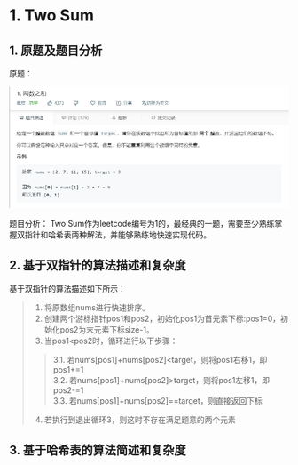 # 1. Two Sum

## 1. 原题及题目分析

原题：

  ![avatar](https://github.com/Happyxianyueveryday/Leetcode-Notebook/blob/master/Array/1.%20Two%20Sum/QQ%E6%88%AA%E5%9B%BE20190309005533.png)

题目分析：
Two Sum作为leetcode编号为1的，最经典的一题，需要至少熟练掌握双指针和哈希表两种解法，并能够熟练地快速实现代码。

## 2. 基于双指针的算法描述和复杂度
基于双指针的算法描述如下所示：
> 1. 将原数组nums进行快速排序。
> 2. 创建两个游标指针pos1和pos2，初始化pos1为首元素下标:pos1=0，初始化pos2为末元素下标size-1。
> 3. 当pos1<pos2时，循环进行以下步骤：
>> 3.1. 若nums\[pos1]+nums\[pos2]<target，则将pos1右移1，即pos1+=1  
>> 3.2. 若nums\[pos1]+nums\[pos2]>target，则将pos1左移1，即pos2-=1  
>> 3.3. 若nums\[pos1]+nums\[pos2]==target，则直接返回下标  
> 4. 若执行到退出循环3，则这时不存在满足题意的两个元素

## 3. 基于哈希表的算法简述和复杂度






